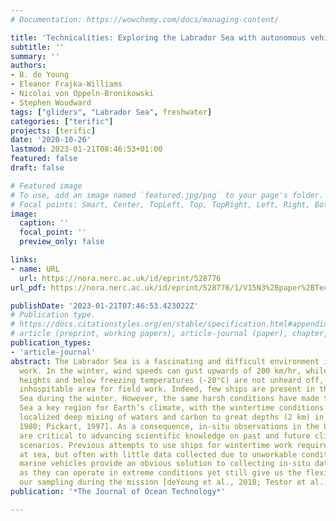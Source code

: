```yaml
---
# Documentation: https://wowchemy.com/docs/managing-content/

title: 'Technicalities: Exploring the Labrador Sea with autonomous vehicles'
subtitle: ''
summary: ''
authors:
- B. de Young
- Eleanor Frajka-Williams
- Nicolai von Oppeln-Bronikowski
- Stephen Woodward
tags: ["gliders", "Labrador Sea", freshwater]
categories: ["terific"]
projects: [terific]
date: '2020-10-26'
lastmod: 2023-01-21T08:46:53+01:00
featured: false
draft: false

# Featured image
# To use, add an image named `featured.jpg/png` to your page's folder.
# Focal points: Smart, Center, TopLeft, Top, TopRight, Left, Right, BottomLeft, Bottom, BottomRight.
image:
  caption: ''
  focal_point: ''
  preview_only: false

links:
- name: URL
  url: https://nora.nerc.ac.uk/id/eprint/528776
url_pdf: https://nora.nerc.ac.uk/id/eprint/528776/1/V15N3%2Bpaper%2BTechnicalities%2BdeYoung%2Bet%2Bal%2BLR.pdf

publishDate: '2023-01-21T07:46:53.423022Z'
# Publication type.
# https://docs.citationstyles.org/en/stable/specification.html#appendix-iii-types
# article (preprint, working papers), article-journal (paper), chapter, dataset, document (catch all), motion_picture (video), post (post on online forum), post-weblog (post on blog), report (technical report, with container-title for chapter within larger report), software, thesis, citation-key (bibtex key) or citation-label (Ferr78, formatted as output label), doi, event-title (name of event), event-place (geographic location), keyword, language (e.g., en or de), license (copyright information), note (descriptive note), publisher, title, t
publication_types:
- 'article-journal'
abstract: The Labrador Sea is a fascinating and difficult environment in which to
  work. In the winter, wind speeds can gust upwards of 200 km/hr, while 10-m wave
  heights and below freezing temperatures (-20°C) are not unheard off, making it an
  inhospitable area for field work. Indeed, few ships are present in the Labrador
  Sea during the winter. However, the same harsh conditions have made the Labrador
  Sea a key region for Earth’s climate, with the wintertime conditions resulting in
  localized deep mixing of waters and carbon to great depths (2 km) in the ocean [Lazier,
  1980; Pickart, 1997]. As a consequence, in-situ observations in the Labrador Sea
  are critical to advancing scientific knowledge on past and future climate change
  scenarios. Previous attempts to use ships for wintertime work required long expeditions
  at sea, but often with little data collected due to unworkable conditions. Autonomous
  marine vehicles provide an obvious solution to collecting in-situ data in the wintertime,
  as they can operate in extreme conditions yet still give us the flexibility to adapt
  our sampling during the mission [deYoung et al., 2018; Testor et al., 2019].
publication: '*The Journal of Ocean Technology*'

---
```

